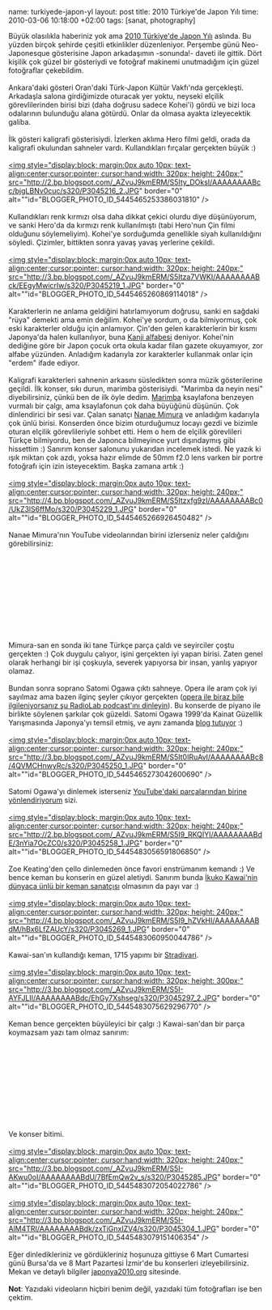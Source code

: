 name: turkiyede-japon-yl
layout: post
title: 2010 Türkiye'de Japon Yılı
time: 2010-03-06 10:18:00 +02:00
tags: [sanat, photography]

Büyük olasılıkla haberiniz yok ama <a href="http://www.tr.emb-japan.go.jp/Japonya2010/index.html">2010 Türkiye'de Japon Yılı</a> aslında. Bu yüzden birçok şehirde çeşitli etkinlikler düzenleniyor. Perşembe günü Neo-Japonesque gösterisine Japon arkadaşımın -sonunda!- daveti ile gittik. Dört kişilik çok güzel bir gösteriydi ve fotoğraf makinemi unutmadığım için güzel fotoğraflar çekebildim. <br /><br />Ankara'daki gösteri Oran'daki Türk-Japon Kültür Vakfı'nda gerçekleşti. Arkadaşla salona girdiğimizde oturacak yer yoktu, neyseki elçilik görevlilerinden birisi bizi (daha doğrusu sadece Kohei'i) gördü ve bizi loca odalarının bulunduğu alana götürdü. Onlar da olmasa ayakta izleyecektik galiba.<br /><br />İlk gösteri kaligrafi gösterisiydi. İzlerken aklıma Hero filmi geldi, orada da kaligrafi okulundan sahneler vardı. Kullandıkları fırçalar gerçekten büyük :)<br /><br /><a href="http://2.bp.blogspot.com/_AZvuJ9kmERM/S5Ity_DOksI/AAAAAAAABcc/bjgLBNv0cuc/s1600-h/P3045216_2.JPG"><img style="display:block; margin:0px auto 10px; text-align:center;cursor:pointer; cursor:hand;width: 320px; height: 240px;" src="http://2.bp.blogspot.com/_AZvuJ9kmERM/S5Ity_DOksI/AAAAAAAABcc/bjgLBNv0cuc/s320/P3045216_2.JPG" border="0" alt=""id="BLOGGER_PHOTO_ID_5445465253386031810" /></a><br /><br />Kullandıkları renk kırmızı olsa daha dikkat çekici olurdu diye düşünüyorum, ve sanki Hero'da da kırmızı renk kullanılmıştı (tabi Hero'nun Çin filmi olduğunu söylemeliyim). Kohei'ye sorduğumda genellikle siyah kullanıldığını söyledi. Çizimler, bittikten sonra yavaş yavaş yerlerine çekildi.<br /><br /><a href="http://3.bp.blogspot.com/_AZvuJ9kmERM/S5Itza7VWKI/AAAAAAAABck/EEgyMwicrIw/s1600-h/P3045219_1.JPG"><img style="display:block; margin:0px auto 10px; text-align:center;cursor:pointer; cursor:hand;width: 320px; height: 240px;" src="http://3.bp.blogspot.com/_AZvuJ9kmERM/S5Itza7VWKI/AAAAAAAABck/EEgyMwicrIw/s320/P3045219_1.JPG" border="0" alt=""id="BLOGGER_PHOTO_ID_5445465260869114018" /></a><br /><br />Karakterlerin ne anlama geldiğini hatırlamıyorum doğrusu, sanki en sağdaki "rüya" demekti ama emin değilim. Kohei'ye sordum, o da bilmiyormuş, çok eski karakterler olduğu için anlamıyor. Çin'den gelen karakterlerin bir kısmı Japonya'da halen kullanılıyor, buna <a href="http://en.wikipedia.org/wiki/Kanji">Kanji alfabesi</a> deniyor. Kohei'nin dediğine göre bir Japon çocuk orta okula kadar filan gazete okuyamıyor, zor alfabe yüzünden. Anladığım kadarıyla zor karakterler kullanmak onlar için "erdem" ifade ediyor.<br /><br />Kaligrafi karakterleri sahnenin arkasını süsledikten sonra müzik gösterilerine geçildi. İlk konser, sıkı durun, marimba gösterisiydi. "Marimba da neyin nesi" diyebilirsiniz, çünkü ben de ilk öyle dedim. <a href="http://en.wikipedia.org/wiki/Marimba">Marimba</a> ksaylafona benzeyen vurmalı bir çalgı, ama ksaylafonun çok daha büyüğünü düşünün. Çok dinlendirici bir sesi var. Çalan sanatçı <a href="http://www.nanaemimura.com/en/index.html">Nanae Mimura</a> ve anladığım kadarıyla çok ünlü birisi. Konserden önce bizim oturduğumuz locayı gezdi ve bizimle oturan elçilik görevlileriyle sohbet etti. Hem o hem de elçilik görevlileri Türkçe bilmiyordu, ben de Japonca bilmeyince yurt dışındaymış gibi hissettim :) Sanırım konser salonunu yukarıdan incelemek istedi. Ne yazık ki ışık miktarı çok azdı, yoksa hazır elimde de 50mm f2.0 lens varken bir portre fotoğrafı için izin isteyecektim. Başka zamana artık :)<br /><br /><a href="http://4.bp.blogspot.com/_AZvuJ9kmERM/S5Itzxfg9zI/AAAAAAAABc0/UkZ3lS6ffMo/s1600-h/P3045229_1.JPG"><img style="display:block; margin:0px auto 10px; text-align:center;cursor:pointer; cursor:hand;width: 320px; height: 240px;" src="http://4.bp.blogspot.com/_AZvuJ9kmERM/S5Itzxfg9zI/AAAAAAAABc0/UkZ3lS6ffMo/s320/P3045229_1.JPG" border="0" alt=""id="BLOGGER_PHOTO_ID_5445465266926450482" /></a><br /><br />Nanae Mimura'nın YouTube videolarından birini izlerseniz neler çaldığını görebilirsiniz:<br /><br /><object><param name="movie" value="http://www.youtube.com/v/dacvS52_0Cs&hl=en_US&fs=1&"></param><param name="allowFullScreen" value="true"></param><param name="allowscriptaccess" value="always"></param><embed src="http://www.youtube.com/v/dacvS52_0Cs&hl=en_US&fs=1&" type="application/x-shockwave-flash" allowscriptaccess="always" allowfullscreen="true"></embed></object><br /><br />Mimura-san en sonda iki tane Türkçe parça çaldı ve seyirciler çoştu gerçekten :) Çok duygulu çalıyor, işini gerçekten iyi yapan birisi. Zaten genel olarak herhangi bir işi çoşkuyla, severek yapıyorsa bir insan, yanlış yapıyor olamaz.<br /><br />Bundan sonra soprano Satomi Ogawa çıktı sahneye. Opera ile aram çok iyi sayılmaz ama bazen ilginç şeyler çıkıyor gerçekten (<a href="http://www.wnyc.org/music/articles/27256">opera ile biraz bile ilgileniyorsanız şu RadioLab podcast'ını dinleyin</a>). Bu konserde de piyano ile birlikte söylenen şarkılar çok güzeldi. Satomi Ogawa 1999'da Kainat Güzellik Yarışmasında Japonya'yı temsil etmiş, ve aynı zamanda <a href="http://satomiogawa.blogspot.com/">blog tutuyor</a> :) <br /><br /><a href="http://3.bp.blogspot.com/_AZvuJ9kmERM/S5It0IRuAvI/AAAAAAAABc8/4QVMCHnwyRc/s1600-h/P3045250_1.JPG"><img style="display:block; margin:0px auto 10px; text-align:center;cursor:pointer; cursor:hand;width: 320px; height: 240px;" src="http://3.bp.blogspot.com/_AZvuJ9kmERM/S5It0IRuAvI/AAAAAAAABc8/4QVMCHnwyRc/s320/P3045250_1.JPG" border="0" alt=""id="BLOGGER_PHOTO_ID_5445465273042600690" /></a><br /><br />Satomi Ogawa'yı dinlemek isterseniz <a href="http://www.youtube.com/watch?v=q4fbVPD5PWg">YouTube'daki parçalarından birine yönlendiriyorum</a> sizi.<br /><br /><a href="http://2.bp.blogspot.com/_AZvuJ9kmERM/S5I9_RKQIYI/AAAAAAAABdE/3nYia7OcZC0/s1600-h/P3045258_1.JPG"><img style="display:block; margin:0px auto 10px; text-align:center;cursor:pointer; cursor:hand;width: 320px; height: 240px;" src="http://2.bp.blogspot.com/_AZvuJ9kmERM/S5I9_RKQIYI/AAAAAAAABdE/3nYia7OcZC0/s320/P3045258_1.JPG" border="0" alt=""id="BLOGGER_PHOTO_ID_5445483056591806850" /></a><br /><br />Zoe Keating'den çello dinlemeden önce favori enstrümanım kemandı :) Ve bence keman bu konserin en güzel aletiydi. Sanırım bunda <a href="http://www.ikukokawai.com/">İkuko Kawai'nin dünyaca ünlü bir keman sanatçısı</a> olmasının da payı var :)<br /><br /><a href="http://4.bp.blogspot.com/_AZvuJ9kmERM/S5I9_hZVkHI/AAAAAAAABdM/hBx6LfZAUcY/s1600-h/P3045269_1.JPG"><img style="display:block; margin:0px auto 10px; text-align:center;cursor:pointer; cursor:hand;width: 320px; height: 240px;" src="http://4.bp.blogspot.com/_AZvuJ9kmERM/S5I9_hZVkHI/AAAAAAAABdM/hBx6LfZAUcY/s320/P3045269_1.JPG" border="0" alt=""id="BLOGGER_PHOTO_ID_5445483060950044786" /></a><br /><br />Kawai-san'ın kullandığı keman, 1715 yapımı bir <a href="http://en.wikipedia.org/wiki/Stradivari">Stradivari</a>.<br /><br /><a href="http://3.bp.blogspot.com/_AZvuJ9kmERM/S5I-AYFJLII/AAAAAAAABdc/EhGy7Xshseg/s1600-h/P3045297_2.JPG"><img style="display:block; margin:0px auto 10px; text-align:center;cursor:pointer; cursor:hand;width: 320px; height: 300px;" src="http://3.bp.blogspot.com/_AZvuJ9kmERM/S5I-AYFJLII/AAAAAAAABdc/EhGy7Xshseg/s320/P3045297_2.JPG" border="0" alt=""id="BLOGGER_PHOTO_ID_5445483075629296770" /></a><br /><br />Keman bence gerçekten büyüleyici bir çalgı :) Kawai-san'dan bir parça koymazsam yazı tam olmaz sanırım:<br /><br /><object><param name="movie" value="http://www.youtube.com/v/kEl9tgVIheo&hl=en_US&fs=1&"></param><param name="allowFullScreen" value="true"></param><param name="allowscriptaccess" value="always"></param><embed src="http://www.youtube.com/v/kEl9tgVIheo&hl=en_US&fs=1&" type="application/x-shockwave-flash" allowscriptaccess="always" allowfullscreen="true"></embed></object><br /><br />Ve konser bitimi.<br /><br /><a href="http://3.bp.blogspot.com/_AZvuJ9kmERM/S5I-AKwu0oI/AAAAAAAABdU/7BfEmQw2v_s/s1600-h/P3045285.JPG"><img style="display:block; margin:0px auto 10px; text-align:center;cursor:pointer; cursor:hand;width: 320px; height: 240px;" src="http://3.bp.blogspot.com/_AZvuJ9kmERM/S5I-AKwu0oI/AAAAAAAABdU/7BfEmQw2v_s/s320/P3045285.JPG" border="0" alt=""id="BLOGGER_PHOTO_ID_5445483072054022786" /></a><br /><br /><a href="http://3.bp.blogspot.com/_AZvuJ9kmERM/S5I-AlM4TRI/AAAAAAAABdk/zxTiGnxIZV4/s1600-h/P3045304_1.JPG"><img style="display:block; margin:0px auto 10px; text-align:center;cursor:pointer; cursor:hand;width: 320px; height: 240px;" src="http://3.bp.blogspot.com/_AZvuJ9kmERM/S5I-AlM4TRI/AAAAAAAABdk/zxTiGnxIZV4/s320/P3045304_1.JPG" border="0" alt=""id="BLOGGER_PHOTO_ID_5445483079151406354" /></a><br /><br />Eğer dinledikleriniz ve gördükleriniz hoşunuza gittiyse 6 Mart Cumartesi günü Bursa'da ve 8 Mart Pazartesi İzmir'de bu konserleri izleyebilirsiniz. Mekan ve detaylı bilgiler  <a href="http://www.japonya2010.org">japonya2010.org</a> sitesinde.<br /><br /><span style="font-weight:bold;">Not</span>: Yazıdaki videoların hiçbiri benim değil, yazıdaki tüm fotoğrafları ise ben çektim.
